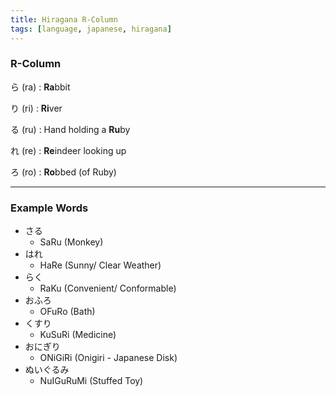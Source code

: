 ```yaml
---
title: Hiragana R-Column
tags: [language, japanese, hiragana]
---
```


### R-Column

ら (ra) : **Ra**bbit

り (ri) : **Ri**ver

る (ru) : Hand holding a **Ru**by

れ (re) : **Re**indeer looking up

ろ (ro) : **Ro**bbed (of Ruby)

---

### Example Words

* さる
	* SaRu (Monkey)
* はれ
	* HaRe (Sunny/ Clear Weather)
* らく
	* RaKu (Convenient/ Conformable)
* おふろ
	* OFuRo (Bath)
* くすり
	* KuSuRi (Medicine)
* おにぎり
	* ONiGiRi (Onigiri - Japanese Disk)
* ぬいぐるみ
	* NuIGuRuMi (Stuffed Toy)